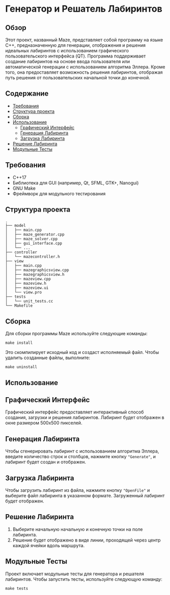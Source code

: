 # Генератор и Решатель Лабиринтов

## Обзор
Этот проект, названный Maze, представляет собой программу на языке C++, предназначенную для генерации, отображения и решения идеальных лабиринтов с использованием графического пользовательского интерфейса (QT). Программа поддерживает создание лабиринтов на основе ввода пользователя или автоматической генерации с использованием алгоритма Эллера. Кроме того, она предоставляет возможность решения лабиринтов, отображая путь решения от пользовательских начальной точки до конечной.

## Содержание
- [Требования](#требования)
- [Структура проекта](#структура-проекта)
- [Сборка](#сборка)
- [Использование](#использование)
  - [Графический Интерфейс](#графический-интерфейс)
  - [Генерация Лабиринта](#генерация-лабиринта)
  - [Загрузка Лабиринта](#загрузка-лабиринта)
- [Решение Лабиринта](#решение-лабиринта)
- [Модульные Тесты](#модульные-тесты)

## Требования
- C++17
- Библиотека для GUI (например, Qt, SFML, GTK+, Nanogui)
- GNU Make
- Фреймворк для модульного тестирования
## Структура проекта

```plaintext
.
├── model
│   ├── main.cpp
│   ├── maze_generator.cpp
│   ├── maze_solver.cpp
│   ├── gui_interface.cpp
│   └── ...
├── controller
│   └── mazecontroller.h
├── view
│   ├── main.cpp
│   ├── mazegraphicsview.cpp
│   ├── mazegraphicsview.h
│   ├── mazeview.cpp
│   ├── mazeview.h
│   ├── mazeview.ui
│   └── view.pro
├── tests
│   └── unit_tests.cc
└── Makefile 
```

## Сборка
Для сборки программы Maze используйте следующие команды:

```
make install
```

Это скомпилирует исходный код и создаст исполняемый файл. Чтобы удалить созданные файлы, выполните:

```
make uninstall
```
## Использование

## Графический Интерфейс

Графический интерфейс предоставляет интерактивный способ создания, загрузки и решения лабиринтов. Лабиринт будет отображен в окне размером 500x500 пикселей.

## Генерация Лабиринта
Чтобы сгенерировать лабиринт с использованием алгоритма Эллера, введите количество строк и столбцов, нажмите кнопку `"Generate"`, и лабиринт будет создан и отображен.

## Загрузка Лабиринта
Чтобы загрузить лабиринт из файла, нажмите кнопку `"OpenFile"` и выберите файл лабиринта в указанном формате. Загруженный лабиринт будет отображен.

## Решение Лабиринта
1. Выберите начальную начальную и конечную точки на поле лабиринта.
2. Решение будет отображено в виде линии, проходящей через центр каждой ячейки вдоль маршрута.

## Модульные Тесты
Проект включает модульные тесты для генератора и решателя лабиринтов. Чтобы запустить тесты, используйте следующую команду:

```
make tests
```
